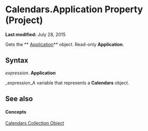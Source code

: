 
# Calendars.Application Property (Project)

 **Last modified:** July 28, 2015

Gets the  ** [Application](8eb91712-7784-a102-38c0-19bb056c27e9.md)** object. Read-only **Application**.

## Syntax

 _expression_. **Application**

 _expression_A variable that represents a  **Calendars** object.


## See also


#### Concepts


 [Calendars Collection Object](a96c7b96-f0ab-5ec3-3d16-facea61b8ee5.md)
